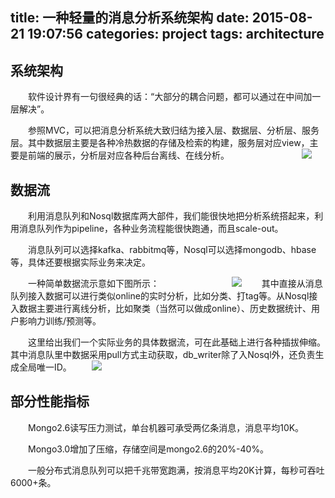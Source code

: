 title: 一种轻量的消息分析系统架构
date: 2015-08-21 19:07:56
categories: project
tags: architecture
---

## 系统架构
　　软件设计界有一句很经典的话：“大部分的耦合问题，都可以通过在中间加一层解决”。

　　参照MVC，可以把消息分析系统大致归结为接入层、数据层、分析层、服务层。其中数据层主要是各种冷热数据的存储及检索的构建，服务层对应view，主要是前端的展示，分析层对应各种后台离线、在线分析。
　　　　　　　　![](../../../../img/architecture/xitongjiagou.jpg)

## 数据流
　　利用消息队列和Nosql数据库两大部件，我们能很快地把分析系统搭起来，利用消息队列作为pipeline，各种业务流程能很快跑通，而且scale-out。

　　消息队列可以选择kafka、rabbitmq等，Nosql可以选择mongodb、hbase等，具体还要根据实际业务来决定。

　　一种简单数据流示意如下图所示：
　　　　　　　　![](../../../../img/architecture/jiandanshujuliu.jpg)
　　其中直接从消息队列接入数据可以进行类似online的实时分析，比如分类、打tag等。从Nosql接入数据主要进行离线分析，比如聚类（当然可以做成online）、历史数据统计、用户影响力训练/预测等。

　　这里给出我们一个实际业务的具体数据流，可在此基础上进行各种插拔伸缩。其中消息队里中数据采用pull方式主动获取，db_writer除了入Nosql外，还负责生成全局唯一ID。
　　![](../../../../img/architecture/jutishujuliu.jpg)

## 部分性能指标
　　Mongo2.6读写压力测试，单台机器可承受两亿条消息，消息平均10K。

　　Mongo3.0增加了压缩，存储空间是mongo2.6的20%-40%。

　　一般分布式消息队列可以把千兆带宽跑满，按消息平均20K计算，每秒可吞吐6000+条。


